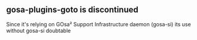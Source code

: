 ## gosa-plugins-goto is discontinued

Since it's relying on GOsa² Support Infrastructure daemon (gosa-si)
its use without gosa-si doubtable
